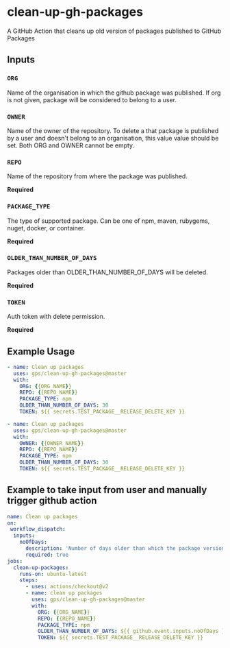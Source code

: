 # clean-up-gh-packages
A GitHub Action that cleans up old version of packages published to GitHub Packages

## Inputs

### `ORG`

Name of the organisation in which the github package was published. If org is not given, package will be considered to belong to a user.

### `OWNER`

Name of the owner of the repository. To delete a that package is published by a user and doesn't belong to an organisation,
this value value should be set. Both ORG and OWNER cannot be empty.

### `REPO`

Name of the repository from where the package was published.

**Required**

### `PACKAGE_TYPE`

The type of supported package. Can be one of npm, maven, rubygems, nuget, docker, or container.

**Required**

### `OLDER_THAN_NUMBER_OF_DAYS`

Packages older than OLDER_THAN_NUMBER_OF_DAYS will be deleted.

**Required**

### `TOKEN`

Auth token with delete permission.

**Required**

## Example Usage

```yml
- name: Clean up packages
  uses: gps/clean-up-gh-packages@master
  with:
    ORG: {{ORG_NAME}}
    REPO: {{REPO_NAME}}
    PACKAGE_TYPE: npm
    OLDER_THAN_NUMBER_OF_DAYS: 30
    TOKEN: ${{ secrets.TEST_PACKAGE__RELEASE_DELETE_KEY }}
```

```yml
- name: Clean up packages
  uses: gps/clean-up-gh-packages@master
  with:
    OWNER: {{OWNER_NAME}}
    REPO: {{REPO_NAME}}
    PACKAGE_TYPE: npm
    OLDER_THAN_NUMBER_OF_DAYS: 30
    TOKEN: ${{ secrets.TEST_PACKAGE__RELEASE_DELETE_KEY }}
```

## Example to take input from user and manually trigger github action

``` yml
name: Clean up packages
on:
 workflow_dispatch:
  inputs:
    noOfDays:
      description: 'Number of days older than which the package versions should be deleted'     
      required: true
jobs:
  clean-up-packages:
    runs-on: ubuntu-latest
    steps:
      - uses: actions/checkout@v2
      - name: clean up packages
        uses: gps/clean-up-gh-packages@master
        with:
          ORG: {{ORG_NAME}}
          REPO: {{REPO_NAME}}
          PACKAGE_TYPE: npm
          OLDER_THAN_NUMBER_OF_DAYS: ${{ github.event.inputs.noOfDays }}
          TOKEN: ${{ secrets.TEST_PACKAGE__RELEASE_DELETE_KEY }}
```
